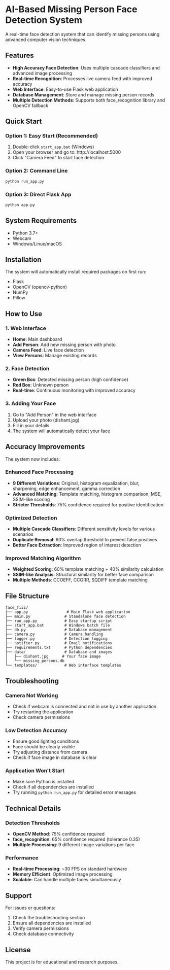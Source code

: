 # AI-Based Missing Person Face Detection System

A real-time face detection system that can identify missing persons using advanced computer vision techniques.

## Features

- **High Accuracy Face Detection**: Uses multiple cascade classifiers and advanced image processing
- **Real-time Recognition**: Processes live camera feed with improved accuracy
- **Web Interface**: Easy-to-use Flask web application
- **Database Management**: Store and manage missing person records
- **Multiple Detection Methods**: Supports both face_recognition library and OpenCV fallback

## Quick Start

### Option 1: Easy Start (Recommended)
1. Double-click `start_app.bat` (Windows)
2. Open your browser and go to: http://localhost:5000
3. Click "Camera Feed" to start face detection

### Option 2: Command Line
```bash
python run_app.py
```

### Option 3: Direct Flask App
```bash
python app.py
```

## System Requirements

- Python 3.7+
- Webcam
- Windows/Linux/macOS

## Installation

The system will automatically install required packages on first run:
- Flask
- OpenCV (opencv-python)
- NumPy
- Pillow

## How to Use

### 1. Web Interface
- **Home**: Main dashboard
- **Add Person**: Add new missing person with photo
- **Camera Feed**: Live face detection
- **View Persons**: Manage existing records

### 2. Face Detection
- **Green Box**: Detected missing person (high confidence)
- **Red Box**: Unknown person
- **Real-time**: Continuous monitoring with improved accuracy

### 3. Adding Your Face
1. Go to "Add Person" in the web interface
2. Upload your photo (dishant.jpg)
3. Fill in your details
4. The system will automatically detect your face

## Accuracy Improvements

The system now includes:

### Enhanced Face Processing
- **9 Different Variations**: Original, histogram equalization, blur, sharpening, edge enhancement, gamma correction
- **Advanced Matching**: Template matching, histogram comparison, MSE, SSIM-like scoring
- **Stricter Thresholds**: 75% confidence required for positive identification

### Optimized Detection
- **Multiple Cascade Classifiers**: Different sensitivity levels for various scenarios
- **Duplicate Removal**: 60% overlap threshold to prevent false positives
- **Better Face Extraction**: Improved region of interest detection

### Improved Matching Algorithm
- **Weighted Scoring**: 60% template matching + 40% similarity calculation
- **SSIM-like Analysis**: Structural similarity for better face comparison
- **Multiple Methods**: CCOEFF, CCORR, SQDIFF template matching

## File Structure

```
face_fiii/
├── app.py                 # Main Flask web application
├── main.py               # Standalone face detection
├── run_app.py            # Easy startup script
├── start_app.bat         # Windows batch file
├── db.py                 # Database management
├── camera.py             # Camera handling
├── logger.py             # Detection logging
├── notifier.py           # Email notifications
├── requirements.txt      # Python dependencies
├── data/                 # Database and images
│   ├── dishant.jpg      # Your face image
│   └── missing_persons.db
└── templates/            # Web interface templates
```

## Troubleshooting

### Camera Not Working
- Check if webcam is connected and not in use by another application
- Try restarting the application
- Check camera permissions

### Low Detection Accuracy
- Ensure good lighting conditions
- Face should be clearly visible
- Try adjusting distance from camera
- Check if face image in database is clear

### Application Won't Start
- Make sure Python is installed
- Check if all dependencies are installed
- Try running `python run_app.py` for detailed error messages

## Technical Details

### Detection Thresholds
- **OpenCV Method**: 75% confidence required
- **face_recognition**: 65% confidence required (tolerance 0.35)
- **Multiple Processing**: 9 different image variations per face

### Performance
- **Real-time Processing**: ~30 FPS on standard hardware
- **Memory Efficient**: Optimized image processing
- **Scalable**: Can handle multiple faces simultaneously

## Support

For issues or questions:
1. Check the troubleshooting section
2. Ensure all dependencies are installed
3. Verify camera permissions
4. Check database connectivity

## License

This project is for educational and research purposes. 